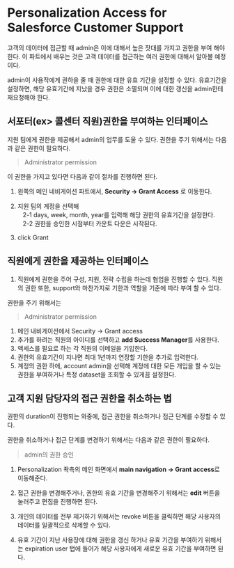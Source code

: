 # Personalization Access for Salesforce Customer Support
고객의 데이터에 접근할 때 admin은 이에 대해서 높은 잣대를 가지고 권한을 부여 해야 한다. 이 파트에서 배우는 것은 고객 데이터를 접근하는 여러 권한에 대해서 알아볼 예정이다.

admin이 사용작에게 권하을 줄 때 권한에 대한 유효 기간을 설정할 수 있다. 유효기간을 설정하면, 해당 유효기간에 지났을 경우 권한은 소멸되며 이에 대한 갱신을 admin한테 재요청해야 한다.

## 서포터(ex> 콜센터 직원)권한을 부여하는 인터페이스
지원 팀에게 권한을 제공해서 admin의 업무를 도울 수 있다. 권한을 주기 위해서는 다음과 같은 권한이 필요하다.

> Administrator permission

이 권한을 가지고 있다면 다음과 같이 절차를 진행하면 된다.

1. 왼쪽의 메인 네비게이션 파트에서, <b>Security &rightarrow; Grant Access</b>
로 이동한다.

2. 지원 팀의 계정을 선택해 <br>
&nbsp;&nbsp;&nbsp;2-1 days, week, month, year를 입력해 해당 권한의 유효기간을 설정한다.<br>
&nbsp;&nbsp;&nbsp;2-2 권한을 승인한 시점부터 카운트 다운은 시작된다.

3. click Grant

## 직원에게 권한을 제공하는 인터페이스
1. 직원에게 권한을 주어 구성, 지원, 전략 수립을 하는데 협업을 진행할 수 있다. 직원의 권한 또한, support와 마찬가지로 기한과 역할을 기준에 따라 부여 할 수 있다.

권한을 주기 위해서는 
> Administrator permission

1. 메인 내비게이션에서 Security &rightarrow; Grant access
2. 추가를 하려는 직원의 아이디를 선택하고 <b>add Success Manager</b>를 사용한다.
3. 액세스를 필요로 하는 각 직원의 이메일을 기입한다.
4. 권한의 유효기간이 지나면 최대 1년까지 연장할 기한을 추가로 입력한다.
5. 계정의 권한 하에, account admin을 선택해 계정에 대한 모든 개입을 할 수 있는 권한을 부여하거나 특정 dataset을 조회할 수 있게끔 설정한다.

## 고객 지원 담당자의 접근 권한을 취소하는 법
권한의 duration이 진행되는 와중에, 접근 권한을 취소하거나 접근 단계를 수정할 수 있다.

권한을 취소하거나 접근 단계를 변경하기 위해서는 다음과 같은 권한이 필요하다.
> admin의 권한 승인

1. Personalization 좍측의 메인 화면에서 <b>main navigation &rightarrow; Grant access</b>로 이동해준다.

2. 접근 권한을 변경해주거나, 권한의 유효 기간을 변경해주기 위해서는 <b>edit</b> 버튼을 눌러주고 편집을 진행하면 된다.

3. 개인의 데이터를 전부 제거하기 위해서는 revoke 버튼을 클릭하면 해당 사용자의 데이터를 일괄적으로 삭제할 수 있다.

4. 유효 기간이 지난 사용장에 대해 권한을 갱신 하거나 유효 기간을 부여하기 위해서는 expiration user 탭에 들어가 해당 사용자에게 새로운 유효 기간을 부여하면 된다.


